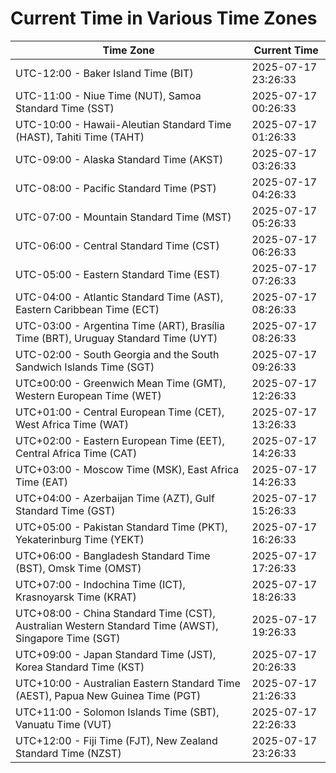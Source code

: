 # Current Time in Various Time Zones

| Time Zone | Current Time |
|-----------|--------------|
| UTC-12:00 - Baker Island Time (BIT) | 2025-07-17 23:26:33 |
| UTC-11:00 - Niue Time (NUT), Samoa Standard Time (SST) | 2025-07-17 00:26:33 |
| UTC-10:00 - Hawaii-Aleutian Standard Time (HAST), Tahiti Time (TAHT) | 2025-07-17 01:26:33 |
| UTC-09:00 - Alaska Standard Time (AKST) | 2025-07-17 03:26:33 |
| UTC-08:00 - Pacific Standard Time (PST) | 2025-07-17 04:26:33 |
| UTC-07:00 - Mountain Standard Time (MST) | 2025-07-17 05:26:33 |
| UTC-06:00 - Central Standard Time (CST) | 2025-07-17 06:26:33 |
| UTC-05:00 - Eastern Standard Time (EST) | 2025-07-17 07:26:33 |
| UTC-04:00 - Atlantic Standard Time (AST), Eastern Caribbean Time (ECT) | 2025-07-17 08:26:33 |
| UTC-03:00 - Argentina Time (ART), Brasília Time (BRT), Uruguay Standard Time (UYT) | 2025-07-17 08:26:33 |
| UTC-02:00 - South Georgia and the South Sandwich Islands Time (SGT) | 2025-07-17 09:26:33 |
| UTC±00:00 - Greenwich Mean Time (GMT), Western European Time (WET) | 2025-07-17 12:26:33 |
| UTC+01:00 - Central European Time (CET), West Africa Time (WAT) | 2025-07-17 13:26:33 |
| UTC+02:00 - Eastern European Time (EET), Central Africa Time (CAT) | 2025-07-17 14:26:33 |
| UTC+03:00 - Moscow Time (MSK), East Africa Time (EAT) | 2025-07-17 14:26:33 |
| UTC+04:00 - Azerbaijan Time (AZT), Gulf Standard Time (GST) | 2025-07-17 15:26:33 |
| UTC+05:00 - Pakistan Standard Time (PKT), Yekaterinburg Time (YEKT) | 2025-07-17 16:26:33 |
| UTC+06:00 - Bangladesh Standard Time (BST), Omsk Time (OMST) | 2025-07-17 17:26:33 |
| UTC+07:00 - Indochina Time (ICT), Krasnoyarsk Time (KRAT) | 2025-07-17 18:26:33 |
| UTC+08:00 - China Standard Time (CST), Australian Western Standard Time (AWST), Singapore Time (SGT) | 2025-07-17 19:26:33 |
| UTC+09:00 - Japan Standard Time (JST), Korea Standard Time (KST) | 2025-07-17 20:26:33 |
| UTC+10:00 - Australian Eastern Standard Time (AEST), Papua New Guinea Time (PGT) | 2025-07-17 21:26:33 |
| UTC+11:00 - Solomon Islands Time (SBT), Vanuatu Time (VUT) | 2025-07-17 22:26:33 |
| UTC+12:00 - Fiji Time (FJT), New Zealand Standard Time (NZST) | 2025-07-17 23:26:33 |
